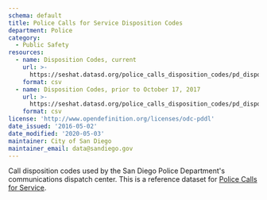```yaml
---
schema: default
title: Police Calls for Service Disposition Codes
department: Police
category:
  - Public Safety
resources:
  - name: Disposition Codes, current
    url: >-
      https://seshat.datasd.org/police_calls_disposition_codes/pd_dispo_codes_datasd.csv
    format: csv
  - name: Disposition Codes, prior to October 17, 2017
    url: >-
      https://seshat.datasd.org/police_calls_disposition_codes/pd_dispo_codes_historical_datasd.csv
    format: csv
license: 'http://www.opendefinition.org/licenses/odc-pddl'
date_issued: '2016-05-02'
date_modified: '2020-05-03'
maintainer: City of San Diego
maintainer_email: data@sandiego.gov
---
```

Call disposition codes used by the San Diego Police Department's communications
dispatch center. This is a reference dataset for [Police Calls for Service](/datasets/police-calls-for-service/).
